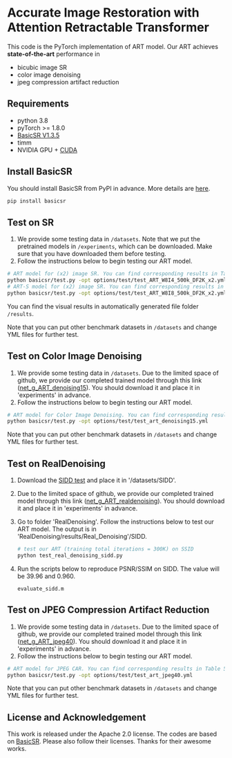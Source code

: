 # Accurate Image Restoration with Attention Retractable Transformer
This code is the PyTorch implementation of ART model. Our ART achieves **state-of-the-art** performance in
- bicubic image SR
- color image denoising
- jpeg compression artifact reduction
## Requirements
- python 3.8
- pyTorch >= 1.8.0
- [BasicSR V1.3.5](https://github.com/xinntao/BasicSR)
- timm
- NVIDIA GPU + [CUDA](https://developer.nvidia.com/cuda-downloads)

## Install BasicSR
You should install BasicSR from PyPI in advance. More details are [here](https://github.com/XPixelGroup/BasicSR/blob/master/INSTALL.md).
```bash
pip install basicsr
```
## Test on SR
1. We provide some testing data in `/datasets`. Note that we put the pretrained models in `/experiments`, which can be downloaded. Make sure that you have downloaded them before testing. 
2. Follow the instructions below to begin testing our ART model.
```bash
# ART model for (x2) image SR. You can find corresponding results in Table 2 of the submitted paper.
python basicsr/test.py -opt options/test/test_ART_W8I4_500k_DF2K_x2.yml
# ART-S model for (x2) image SR. You can find corresponding results in Table 2 of the submitted paper.
python basicsr/test.py -opt options/test/test_ART_W8I8_500k_DF2K_x2.yml
```
You can find the visual results in automatically generated file folder `/results`. 

Note that you can put other benchmark datasets in `/datasets` and change YML files for further test.

## Test on Color Image Denoising
1. We provide some testing data in `/datasets`. Due to the limited space of github, we provide our completed trained model through this link ([net_g_ART_denoising15](https://ufile.io/x9dkndr3)). You should download it and place it in 'experiments' in advance.
2. Follow the instructions below to begin testing our ART model.
```bash
# ART model for Color Image Denoising. You can find corresponding results in Table 4 of the submitted paper.
python basicsr/test.py -opt options/test/test_art_denoising15.yml
```

Note that you can put other benchmark datasets in `/datasets` and change YML files for further test.

## Test on RealDenoising
1. Download the [SIDD test](https://drive.google.com/file/d/11vfqV-lqousZTuAit1Qkqghiv_taY0KZ/view) and place it in '/datasets/SIDD'.  
2. Due to the limited space of github, we provide our completed trained model through this link ([net_g_ART_realdenoising](https://ufile.io/x9dkndr3)). You should download it and place it in 'experiments' in advance.  
3. Go to folder 'RealDenoising'. Follow the instructions below to test our ART model. The output is in 'RealDenoising/results/Real_Denoising'/SIDD.

   ```bash
   # test our ART (training total iterations = 300K) on SSID
   python test_real_denoising_sidd.py
   ```

4. Run the scripts below to reproduce PSNR/SSIM on SIDD. The value will be 39.96 and 0.960.

   ```shell
   evaluate_sidd.m
   ```

## Test on JPEG Compression Artifact Reduction
1. We provide some testing data in `/datasets`. Due to the limited space of github, we provide our completed trained model through this link ([net_g_ART_jpeg40](https://ufile.io/l3mt29ss)). You should download it and place it in 'experiments' in advance.
2. Follow the instructions below to begin testing our ART model.
```bash
# ART model for JPEG CAR. You can find corresponding results in Table 5 of the submitted paper.
python basicsr/test.py -opt options/test/test_art_jpeg40.yml
```

Note that you can put other benchmark datasets in `/datasets` and change YML files for further test.

## License and Acknowledgement
This work is released under the Apache 2.0 license.
 The codes are based on [BasicSR](https://github.com/xinntao/BasicSR). Please also follow their licenses. Thanks for their awesome works.

